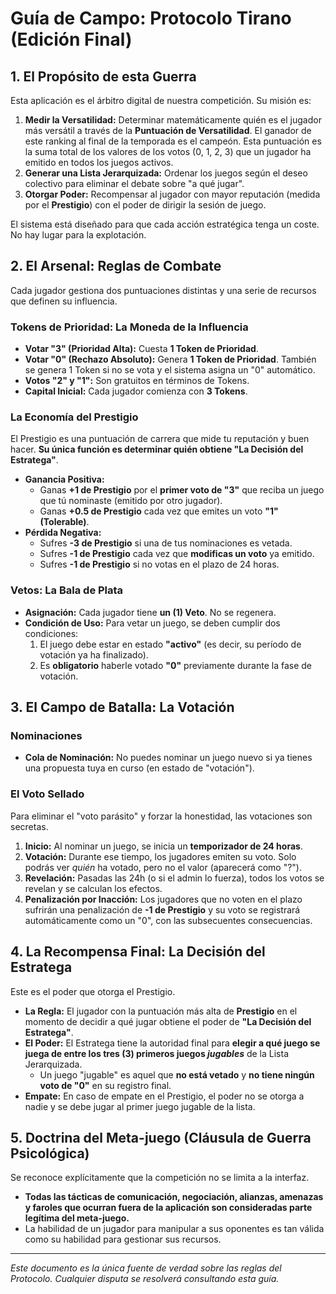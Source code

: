 # Guía de Campo: Protocolo Tirano (Edición Final)

## 1. El Propósito de esta Guerra

Esta aplicación es el árbitro digital de nuestra competición. Su misión es:

1.  **Medir la Versatilidad:** Determinar matemáticamente quién es el jugador más versátil a través de la **Puntuación de Versatilidad**. El ganador de este ranking al final de la temporada es el campeón. Esta puntuación es la suma total de los valores de los votos (0, 1, 2, 3) que un jugador ha emitido en todos los juegos activos.
2.  **Generar una Lista Jerarquizada:** Ordenar los juegos según el deseo colectivo para eliminar el debate sobre "a qué jugar".
3.  **Otorgar Poder:** Recompensar al jugador con mayor reputación (medida por el **Prestigio**) con el poder de dirigir la sesión de juego.

El sistema está diseñado para que cada acción estratégica tenga un coste. No hay lugar para la explotación.

## 2. El Arsenal: Reglas de Combate

Cada jugador gestiona dos puntuaciones distintas y una serie de recursos que definen su influencia.

### Tokens de Prioridad: La Moneda de la Influencia
* **Votar "3" (Prioridad Alta):** Cuesta **1 Token de Prioridad**.
* **Votar "0" (Rechazo Absoluto):** Genera **1 Token de Prioridad**. También se genera 1 Token si no se vota y el sistema asigna un "0" automático.
* **Votos "2" y "1":** Son gratuitos en términos de Tokens.
* **Capital Inicial:** Cada jugador comienza con **3 Tokens**.

### La Economía del Prestigio
El Prestigio es una puntuación de carrera que mide tu reputación y buen hacer. **Su única función es determinar quién obtiene "La Decisión del Estratega"**.
* **Ganancia Positiva:**
    * Ganas **+1 de Prestigio** por el **primer voto de "3"** que reciba un juego que tú nominaste (emitido por otro jugador).
    * Ganas **+0.5 de Prestigio** cada vez que emites un voto **"1" (Tolerable)**.
* **Pérdida Negativa:**
    * Sufres **-3 de Prestigio** si una de tus nominaciones es vetada.
    * Sufres **-1 de Prestigio** cada vez que **modificas un voto** ya emitido.
    * Sufres **-1 de Prestigio** si no votas en el plazo de 24 horas.

### Vetos: La Bala de Plata
* **Asignación:** Cada jugador tiene **un (1) Veto**. No se regenera.
* **Condición de Uso:** Para vetar un juego, se deben cumplir dos condiciones:
    1.  El juego debe estar en estado **"activo"** (es decir, su período de votación ya ha finalizado).
    2.  Es **obligatorio** haberle votado **"0"** previamente durante la fase de votación.

## 3. El Campo de Batalla: La Votación

### Nominaciones
* **Cola de Nominación:** No puedes nominar un juego nuevo si ya tienes una propuesta tuya en curso (en estado de "votación").

### El Voto Sellado
Para eliminar el "voto parásito" y forzar la honestidad, las votaciones son secretas.
1.  **Inicio:** Al nominar un juego, se inicia un **temporizador de 24 horas**.
2.  **Votación:** Durante ese tiempo, los jugadores emiten su voto. Solo podrás ver *quién* ha votado, pero no el valor (aparecerá como "?").
3.  **Revelación:** Pasadas las 24h (o si el admin lo fuerza), todos los votos se revelan y se calculan los efectos.
4.  **Penalización por Inacción:** Los jugadores que no voten en el plazo sufrirán una penalización de **-1 de Prestigio** y su voto se registrará automáticamente como un "0", con las subsecuentes consecuencias.

## 4. La Recompensa Final: La Decisión del Estratega

Este es el poder que otorga el Prestigio.
* **La Regla:** El jugador con la puntuación más alta de **Prestigio** en el momento de decidir a qué jugar obtiene el poder de **"La Decisión del Estratega"**.
* **El Poder:** El Estratega tiene la autoridad final para **elegir a qué juego se juega de entre los tres (3) primeros juegos *jugables*** de la Lista Jerarquizada.
    * Un juego "jugable" es aquel que **no está vetado** y **no tiene ningún voto de "0"** en su registro final.
* **Empate:** En caso de empate en el Prestigio, el poder no se otorga a nadie y se debe jugar al primer juego jugable de la lista.

## 5. Doctrina del Meta-juego (Cláusula de Guerra Psicológica)
Se reconoce explícitamente que la competición no se limita a la interfaz.
* **Todas las tácticas de comunicación, negociación, alianzas, amenazas y faroles que ocurran fuera de la aplicación son consideradas parte legítima del meta-juego.**
* La habilidad de un jugador para manipular a sus oponentes es tan válida como su habilidad para gestionar sus recursos.

---
*Este documento es la única fuente de verdad sobre las reglas del Protocolo. Cualquier disputa se resolverá consultando esta guía.*
